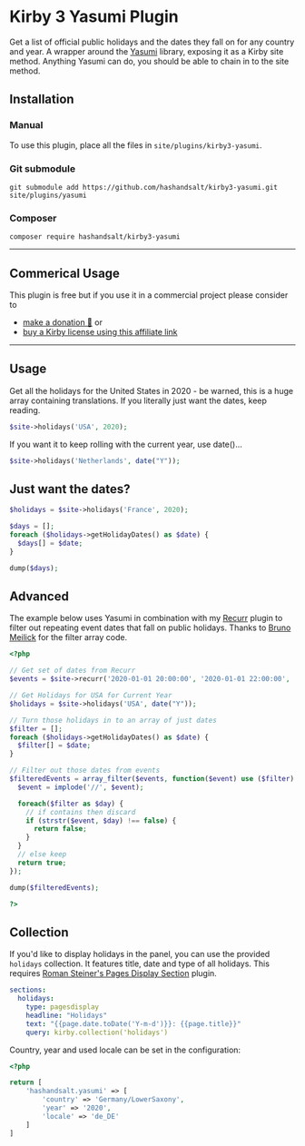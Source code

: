 # Kirby 3 Yasumi Plugin

Get a list of official public holidays and the dates they fall on for any country and year. A wrapper around the [Yasumi](https://github.com/azuyalabs/yasumi) library, exposing it as a Kirby site method. Anything Yasumi can do, you should be able to chain in to the site method.

## Installation

### Manual

To use this plugin, place all the files in `site/plugins/kirby3-yasumi`.

### Git submodule

```
git submodule add https://github.com/hashandsalt/kirby3-yasumi.git site/plugins/yasumi
```

### Composer

```
composer require hashandsalt/kirby3-yasumi
```

---

## Commerical Usage

This plugin is free but if you use it in a commercial project please consider to

- [make a donation 🍻](https://paypal.me/hashandsalt?locale.x=en_GB) or
- [buy a Kirby license using this affiliate link](https://a.paddle.com/v2/click/1129/36141?link=1170)

---

## Usage

Get all the holidays for the United States in 2020 - be warned, this is a huge array containing translations. If you literally just want the dates, keep reading.

```php
$site->holidays('USA', 2020);
```

If you want it to keep rolling with the current year, use date()...

```php
$site->holidays('Netherlands', date("Y"));
```

## Just want the dates?

```php
$holidays = $site->holidays('France', 2020);

$days = [];
foreach ($holidays->getHolidayDates() as $date) {
  $days[] = $date;
}

dump($days);
```

## Advanced

The example below uses Yasumi in combination with my [Recurr](https://github.com/HashandSalt/kirby-recurr) plugin to filter out repeating event dates that fall on public holidays. Thanks to [Bruno Meilick](https://github.com/bnomei) for the filter array code.

```php
<?php

// Get set of dates from Recurr
$events = $site->recurr('2020-01-01 20:00:00', '2020-01-01 22:00:00', 'WEEKLY', ['WE', 'TH', 'FR'], '2021-01-26');

// Get Holidays for USA for Current Year
$holidays = $site->holidays('USA', date("Y"));

// Turn those holidays in to an array of just dates
$filter = [];
foreach ($holidays->getHolidayDates() as $date) {
  $filter[] = $date;
}

// Filter out those dates from events
$filteredEvents = array_filter($events, function($event) use ($filter) {
  $event = implode('//', $event);

  foreach($filter as $day) {
    // if contains then discard
    if (strstr($event, $day) !== false) {
      return false;
    }
  }
  // else keep
  return true;
});

dump($filteredEvents);

?>
```

## Collection

If you'd like to display holidays in the panel, you can use the provided `holidays` collection. It features title, date and type of all holidays. This requires [Roman Steiner's Pages Display Section](https://github.com/rasteiner/k3-pagesdisplay-section) plugin.

```yml
sections:
  holidays:
    type: pagesdisplay
    headline: "Holidays"
    text: "{{page.date.toDate('Y-m-d')}}: {{page.title}}"
    query: kirby.collection('holidays')
```

Country, year and used locale can be set in the configuration:

```php
<?php

return [
    'hashandsalt.yasumi' => [
        'country' => 'Germany/LowerSaxony',
        'year' => '2020',
        'locale' => 'de_DE'
    ]
]
```
